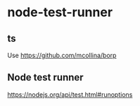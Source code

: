 # node-test-runner

## ts

Use https://github.com/mcollina/borp

## Node test runner

https://nodejs.org/api/test.html#runoptions
